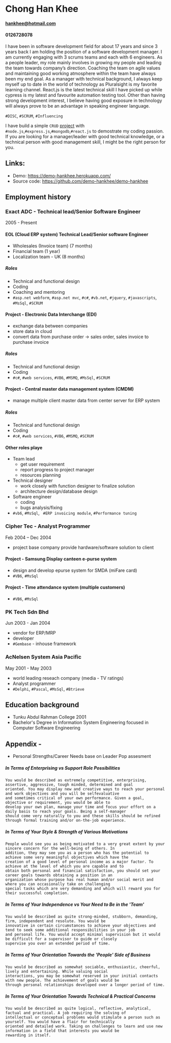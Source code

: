 # Chong Han Khee
#### hankhee@hotmail.com
#### 0126728078

I have been in software development field for about 17 years and since 3 years back I am holding the position of a software development manager. I am currently engaging with 3 scrums teams and each with 6 engineers. As a people leader, my role mainly involves in growing my people and leading the team towards company’s direction. Coaching the team on agile values and maintaining good working atmosphere within the team have always been my end goal. As a manager with technical background, I always keep myself up to date in the world of technology as Pluralsight is my favorite learning channel. React.js is the latest technical skill I have picked up while cypress is my latest and favourite automation testing tool. Other than having strong development interest, I believe having good exposure in technology will always prove to be an advantage in speaking engineer language.

`#DISC`, `#SCRUM`, `#Influencing`

I have build a simple `CRUD` [project](https://demo-hankhee.herokuapp.com/) with `#node.js`,`#express.js`,`#mongodb`,`#react.js` to demostrate my coding passion. If you are looking for a manager/leader with good technical knowledge, or a technical person with good management skill, I might be the right person for you.

## Links:
- Demo: https://demo-hankhee.herokuapp.com/
- Source code: https://github.com/demo-hankhee/demo-hankhee

## Employment history
### Exact ADC - Technical lead/Senior Software Engineer
2005 - Present

#### EOL (Cloud ERP system) Technical Lead/Senior software Engineer
- Wholesales (Invoice team) (7 months) 
- Financial team (1 year) 
- Localization team - UK (8 months)

##### Roles
- Technical and functional design
- Coding
- Coaching and mentoring
- `#asp.net webform`, `#asp.net mvc`, `#c#`, `#vb.net`, `#jquery`, `#javascripts`, `#MsSql`, `#SCRUM`

#### Project - Electronic Data Interchange (EDI)
  - exchange data between companies
  - store data in cloud
  - convert data from purchase order -> sales order, sales invoice to purchase invoice
##### Roles
  - Technical and functional design
  - Coding
  - `#c#`, `#web services`, `#VB6`, `#MSMQ`, `#MsSql`, `#SCRUM`

#### Project - Central master data management system (CMDM)
  - manage multiple client master data from center server for ERP system
##### Roles
  - Technical and functional design
  - Coding
  - `#c#`, `#web services`, `#VB6`, `#MSMQ`, `#SCRUM`

#### Other roles playe
  - Team lead
    - get user requirement
    - report progress to project manager
    - resources planning    
  - Technical designer
    - work closely with function designer to finalize solution
    - architecture design/database design
  - Software engineer
    - coding
    - bugs analysis/fixing
  - `#vb6`, `#MsSql`, ` #ERP invoicing module`, `#Performance tuning`

### Cipher Tec - Analyst Programmer
Feb 2004 – Dec 2004
- project base company provide hardware/software solution to client

#### Project - Samsung Display canteen e-purse system
- design and develop epurse system for SMDA (miFare card)
- `#VB6`, `#MsSql`

#### Project - Time attendance system (multiple customers)
- `#VB6`, `#MsSql`
    
### PK Tech Sdn Bhd
Jun 2003 - Jan 2004
- vendor for ERP/MRP
- developer
- `#Gembase` - inhouse framework

### AcNelsen System Asia Pacific
May 2001 - May 2003
- world leading reseach company (media - TV ratings)
- Analyst programmer
- `#Delphi`, `#Pascal`, `#MsSql`, `#Btrieve`

## Education background
- Tunku Abdul Rahman College 2001
- Bachelor's Degree in Information System Engineering focused in Computer Software Engineering 


## Appendix - 
- Personal Strengths/Career Needs base on Leader Pop assesment

##### In Terms of Enterprising vs Support Role Possibilities
```
You would be described as extremely competitive, enterprising, assertive, aggressive, tough minded, determined and goal
oriented. You may display new and creative ways to reach your personal and work objectives and you will be selfevaluative
and sometimes critical of your own performance. Given a goal, objective or requirement, you would be able to
develop your own plan, manage your time and focus your effort on a daily basis to reach your goals. Being a self-manager
should come very naturally to you and these skills should be refined through formal training and/or on-the-job experience.
```

##### In Terms of Your Style & Strength of Various Motivations
```
People would see you as being motivated to a very great extent by your sincere concern for the well-being of others. In
addition, they may see you as a person who has the potential to achieve some very meaningful objectives which have the
creation of a good level of personal income as a major factor. To achieve at the level of which you are capable and to
obtain both personal and financial satisfaction, you should set your career goals towards obtaining a position in an
organization whose purpose has real human and/or social merit and where you can occasionally take on challenging
special tasks which are very demanding and which will reward you for their successful completion.
```

##### In Terms of Your Independence vs Your Need to Be in the 'Team'
```
You would be described as quite strong-minded, stubborn, demanding, firm, independent and resolute. You would be
innovative in certain circumstances to achieve your objectives and tend to seek some additional responsibilities in your job
and personal life. You would accept minimal supervision but it would be difficult for a supervisor to guide or closely
supervise you over an extended period of time.
```

##### In Terms of Your Orientation Towards the 'People' Side of Business
```
You would be described as somewhat sociable, enthusiastic, cheerful, lively and entertaining. While valuing social
interactions, you may be somewhat reserved in your initial contacts with new people. The achievement of goals would be
through personal relationships developed over a longer period of time.
```

##### In Terms of Your Orientation Towards Technical & Practical Concerns
```
You would be described as quite logical, reflective, analytical, factual and practical. A job requiring the solving of
intellectual or conceptual problems would stimulate a person such as yourself. You would have a flair for technically
oriented and detailed work. Taking on challenges to learn and use new information in a field that interests you would be
rewarding in itself.
```

